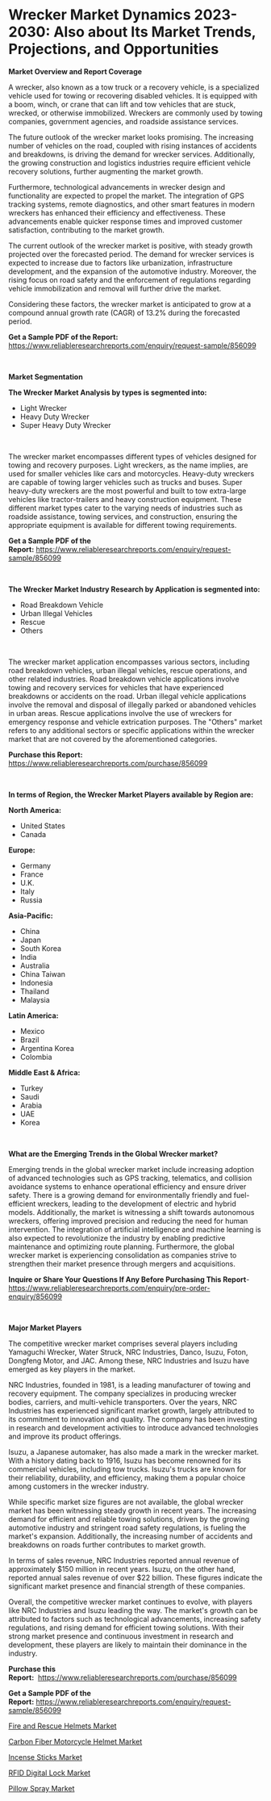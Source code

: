 <p><h1>Wrecker Market Dynamics 2023-2030: Also about Its Market Trends, Projections, and Opportunities</h1></p><p><strong>Market Overview and Report Coverage</strong></p>
<p><p>A wrecker, also known as a tow truck or a recovery vehicle, is a specialized vehicle used for towing or recovering disabled vehicles. It is equipped with a boom, winch, or crane that can lift and tow vehicles that are stuck, wrecked, or otherwise immobilized. Wreckers are commonly used by towing companies, government agencies, and roadside assistance services.</p><p>The future outlook of the wrecker market looks promising. The increasing number of vehicles on the road, coupled with rising instances of accidents and breakdowns, is driving the demand for wrecker services. Additionally, the growing construction and logistics industries require efficient vehicle recovery solutions, further augmenting the market growth.</p><p>Furthermore, technological advancements in wrecker design and functionality are expected to propel the market. The integration of GPS tracking systems, remote diagnostics, and other smart features in modern wreckers has enhanced their efficiency and effectiveness. These advancements enable quicker response times and improved customer satisfaction, contributing to the market growth.</p><p>The current outlook of the wrecker market is positive, with steady growth projected over the forecasted period. The demand for wrecker services is expected to increase due to factors like urbanization, infrastructure development, and the expansion of the automotive industry. Moreover, the rising focus on road safety and the enforcement of regulations regarding vehicle immobilization and removal will further drive the market.</p><p>Considering these factors, the wrecker market is anticipated to grow at a compound annual growth rate (CAGR) of 13.2% during the forecasted period.</p></p>
<p><strong>Get a Sample PDF of the Report:</strong> <a href="https://www.reliableresearchreports.com/enquiry/request-sample/856099">https://www.reliableresearchreports.com/enquiry/request-sample/856099</a></p>
<p>&nbsp;</p>
<p><strong>Market Segmentation</strong></p>
<p><strong>The Wrecker Market Analysis by types is segmented into:</strong></p>
<p><ul><li>Light Wrecker</li><li>Heavy Duty Wrecker</li><li>Super Heavy Duty Wrecker</li></ul></p>
<p>&nbsp;</p>
<p><p>The wrecker market encompasses different types of vehicles designed for towing and recovery purposes. Light wreckers, as the name implies, are used for smaller vehicles like cars and motorcycles. Heavy-duty wreckers are capable of towing larger vehicles such as trucks and buses. Super heavy-duty wreckers are the most powerful and built to tow extra-large vehicles like tractor-trailers and heavy construction equipment. These different market types cater to the varying needs of industries such as roadside assistance, towing services, and construction, ensuring the appropriate equipment is available for different towing requirements.</p></p>
<p><strong>Get a Sample PDF of the Report:</strong>&nbsp;<a href="https://www.reliableresearchreports.com/enquiry/request-sample/856099">https://www.reliableresearchreports.com/enquiry/request-sample/856099</a></p>
<p>&nbsp;</p>
<p><strong>The Wrecker Market Industry Research by Application is segmented into:</strong></p>
<p><ul><li>Road Breakdown Vehicle</li><li>Urban Illegal Vehicles</li><li>Rescue</li><li>Others</li></ul></p>
<p>&nbsp;</p>
<p><p>The wrecker market application encompasses various sectors, including road breakdown vehicles, urban illegal vehicles, rescue operations, and other related industries. Road breakdown vehicle applications involve towing and recovery services for vehicles that have experienced breakdowns or accidents on the road. Urban illegal vehicle applications involve the removal and disposal of illegally parked or abandoned vehicles in urban areas. Rescue applications involve the use of wreckers for emergency response and vehicle extrication purposes. The "Others" market refers to any additional sectors or specific applications within the wrecker market that are not covered by the aforementioned categories.</p></p>
<p><strong>Purchase this Report:</strong>&nbsp; <a href="https://www.reliableresearchreports.com/purchase/856099">https://www.reliableresearchreports.com/purchase/856099</a></p>
<p>&nbsp;</p>
<p><strong>In terms of Region, the Wrecker Market Players available by Region are:</strong></p>
<p>
    <p> <strong> North America: </strong>
        <ul>
            <li>United States</li>
            <li>Canada</li>
        </ul>
        </p> 
    <p> <strong> Europe: </strong>
        <ul>
            <li>Germany</li>
            <li>France</li>
            <li>U.K.</li>
            <li>Italy</li>
            <li>Russia</li>
        </ul>
        </p> 
    <p> <strong> Asia-Pacific: </strong>
        <ul>
            <li>China</li>
            <li>Japan</li>
            <li>South Korea</li>
            <li>India</li>
            <li>Australia</li>
            <li>China Taiwan</li>
            <li>Indonesia</li>
            <li>Thailand</li>
            <li>Malaysia</li>
        </ul>
        </p> 
    <p> <strong> Latin America: </strong>
        <ul>
            <li>Mexico</li>
            <li>Brazil</li>
            <li>Argentina Korea</li>
            <li>Colombia</li>
        </ul>
        </p> 
    <p> <strong> Middle East & Africa: </strong>
        <ul>
            <li>Turkey</li>
            <li>Saudi</li>
            <li>Arabia</li>
            <li>UAE</li>
            <li>Korea</li>
        </ul>
    </p>
    </p>
<p>&nbsp;</p>
<p><strong>What are the Emerging Trends in the Global Wrecker market?</strong></p>
<p><p>Emerging trends in the global wrecker market include increasing adoption of advanced technologies such as GPS tracking, telematics, and collision avoidance systems to enhance operational efficiency and ensure driver safety. There is a growing demand for environmentally friendly and fuel-efficient wreckers, leading to the development of electric and hybrid models. Additionally, the market is witnessing a shift towards autonomous wreckers, offering improved precision and reducing the need for human intervention. The integration of artificial intelligence and machine learning is also expected to revolutionize the industry by enabling predictive maintenance and optimizing route planning. Furthermore, the global wrecker market is experiencing consolidation as companies strive to strengthen their market presence through mergers and acquisitions.</p></p>
<p><strong>Inquire or Share Your Questions If Any Before Purchasing This Report</strong>- <a href="https://www.reliableresearchreports.com/enquiry/pre-order-enquiry/856099">https://www.reliableresearchreports.com/enquiry/pre-order-enquiry/856099</a></p>
<p>&nbsp;</p>
<p><strong>Major Market Players</strong></p>
<p><p>The competitive wrecker market comprises several players including Yamaguchi Wrecker, Water Struck, NRC Industries, Danco, Isuzu, Foton, Dongfeng Motor, and JAC. Among these, NRC Industries and Isuzu have emerged as key players in the market.</p><p>NRC Industries, founded in 1981, is a leading manufacturer of towing and recovery equipment. The company specializes in producing wrecker bodies, carriers, and multi-vehicle transporters. Over the years, NRC Industries has experienced significant market growth, largely attributed to its commitment to innovation and quality. The company has been investing in research and development activities to introduce advanced technologies and improve its product offerings.</p><p>Isuzu, a Japanese automaker, has also made a mark in the wrecker market. With a history dating back to 1916, Isuzu has become renowned for its commercial vehicles, including tow trucks. Isuzu's trucks are known for their reliability, durability, and efficiency, making them a popular choice among customers in the wrecker industry.</p><p>While specific market size figures are not available, the global wrecker market has been witnessing steady growth in recent years. The increasing demand for efficient and reliable towing solutions, driven by the growing automotive industry and stringent road safety regulations, is fueling the market's expansion. Additionally, the increasing number of accidents and breakdowns on roads further contributes to market growth.</p><p>In terms of sales revenue, NRC Industries reported annual revenue of approximately $150 million in recent years. Isuzu, on the other hand, reported annual sales revenue of over $22 billion. These figures indicate the significant market presence and financial strength of these companies.</p><p>Overall, the competitive wrecker market continues to evolve, with players like NRC Industries and Isuzu leading the way. The market's growth can be attributed to factors such as technological advancements, increasing safety regulations, and rising demand for efficient towing solutions. With their strong market presence and continuous investment in research and development, these players are likely to maintain their dominance in the industry.</p></p>
<p><strong>Purchase this Report:</strong>&nbsp;&nbsp;<a href="https://www.reliableresearchreports.com/purchase/856099">https://www.reliableresearchreports.com/purchase/856099</a></p>
<p></p>
<p><strong>Get a Sample PDF of the Report:</strong>&nbsp;<a href="https://www.reliableresearchreports.com/enquiry/request-sample/856099">https://www.reliableresearchreports.com/enquiry/request-sample/856099</a></p>
<p><p><a href="https://medium.com/@thesjenney10210/fire-and-rescue-helmets-market-report-reveals-the-latest-trends-and-growth-opportunities-of-this-b7f97fd5b3d4">Fire and Rescue Helmets Market</a></p><p><a href="https://medium.com/@marvinhug741/carbon-fiber-motorcycle-helmet-market-share-evolution-and-market-growth-trends-2023-2030-7255b21d4404">Carbon Fiber Motorcycle Helmet Market</a></p><p><a href="https://medium.com/@dowodis7877/incense-sticks-market-size-reveals-the-best-marketing-channels-in-global-industry-476e86fa1074">Incense Sticks Market</a></p><p><a href="https://medium.com/@horlandkidd/rfid-digital-lock-market-size-reveals-the-best-marketing-channels-in-global-industry-ab6d7020deaa">RFID Digital Lock Market</a></p><p><a href="https://medium.com/@slanecode210/pillow-spray-market-research-report-its-history-and-forecast-2023-to-2030-8139339af7e5">Pillow Spray Market</a></p></p>